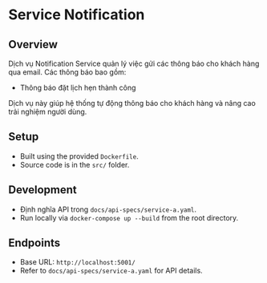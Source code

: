 # Service Notification

## Overview
Dịch vụ Notification Service quản lý việc gửi các thông báo cho khách hàng qua email. Các thông báo bao gồm:
- Thông báo đặt lịch hẹn thành công

Dịch vụ này giúp hệ thống tự động thông báo cho khách hàng và nâng cao trải nghiệm người dùng.

## Setup
- Built using the provided `Dockerfile`.
- Source code is in the `src/` folder.

## Development
- Định nghĩa API trong `docs/api-specs/service-a.yaml`.
- Run locally via `docker-compose up --build` from the root directory.

## Endpoints
- Base URL: `http://localhost:5001/`
- Refer to `docs/api-specs/service-a.yaml` for API details.
